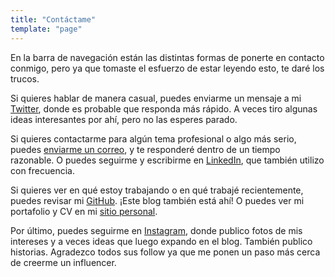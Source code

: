 ```yaml
---
title: "Contáctame"
template: "page"
---
```


En la barra de navegación están las distintas formas de ponerte en contacto conmigo, pero ya que tomaste el esfuerzo de estar leyendo esto, te daré los trucos.

Si quieres hablar de manera casual, puedes enviarme un mensaje a mi [Twitter](https://twitter.com/_adelrodriguez "Adel Rodríguez (@_adelrodriguez) / Twitter"), donde es probable que responda más rápido. A veces tiro algunas ideas interesantes por ahí, pero no las esperes parado.

Si quieres contactarme para algún tema profesional o algo más serio, puedes [enviarme un correo](mailto:hello@adelrodriguez.com), y te responderé dentro de un tiempo razonable. O puedes seguirme y escribirme en [LinkedIn](https://www.linkedin.com/in/adelrodriguez/ "Adel Rodríguez | LinkedIn"), que también utilizo con frecuencia.

Si quieres ver en qué estoy trabajando o en qué trabajé recientemente, puedes revisar mi [GitHub](https://github.com/adelrodriguez). ¡Este blog también está ahí! O puedes ver mi portafolio y CV en mi [sitio personal](https://adelrodriguez.com/ "Adel Rodríguez").

Por último, puedes seguirme en [Instagram](https://www.instagram.com/adelrodriguez/ "Adel Rodríguez (@adelrodriguez) • Instagram photos and videos"), donde publico fotos de mis intereses y a veces ideas que luego expando en el blog. También publico historias. Agradezco todos sus follow ya que me ponen un paso más cerca de creerme un influencer.